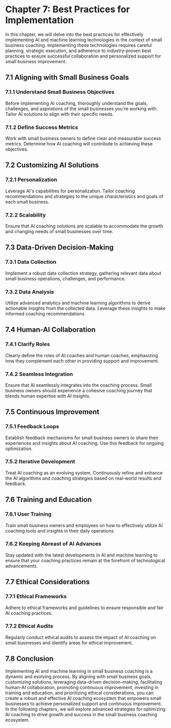 Chapter 7: Best Practices for Implementation
============================================

In this chapter, we will delve into the best practices for effectively implementing AI and machine learning technologies in the context of small business coaching. Implementing these technologies requires careful planning, strategic execution, and adherence to industry-proven best practices to ensure successful collaboration and personalized support for small business improvement.

7.1 Aligning with Small Business Goals
--------------------------------------

### 7.1.1 Understand Small Business Objectives

Before implementing AI coaching, thoroughly understand the goals, challenges, and aspirations of the small businesses you're working with. Tailor AI solutions to align with their specific needs.

### 7.1.2 Define Success Metrics

Work with small business owners to define clear and measurable success metrics. Determine how AI coaching will contribute to achieving these objectives.

7.2 Customizing AI Solutions
----------------------------

### 7.2.1 Personalization

Leverage AI's capabilities for personalization. Tailor coaching recommendations and strategies to the unique characteristics and goals of each small business.

### 7.2.2 Scalability

Ensure that AI coaching solutions are scalable to accommodate the growth and changing needs of small businesses over time.

7.3 Data-Driven Decision-Making
-------------------------------

### 7.3.1 Data Collection

Implement a robust data collection strategy, gathering relevant data about small business operations, challenges, and performance.

### 7.3.2 Data Analysis

Utilize advanced analytics and machine learning algorithms to derive actionable insights from the collected data. Leverage these insights to make informed coaching recommendations.

7.4 Human-AI Collaboration
--------------------------

### 7.4.1 Clarify Roles

Clearly define the roles of AI coaches and human coaches, emphasizing how they complement each other in providing support and improvement.

### 7.4.2 Seamless Integration

Ensure that AI seamlessly integrates into the coaching process. Small business owners should experience a cohesive coaching journey that blends human expertise with AI insights.

7.5 Continuous Improvement
--------------------------

### 7.5.1 Feedback Loops

Establish feedback mechanisms for small business owners to share their experiences and insights about AI coaching. Use this feedback for ongoing optimization.

### 7.5.2 Iterative Development

Treat AI coaching as an evolving system. Continuously refine and enhance the AI algorithms and coaching strategies based on real-world results and feedback.

7.6 Training and Education
--------------------------

### 7.6.1 User Training

Train small business owners and employees on how to effectively utilize AI coaching tools and insights in their daily operations.

### 7.6.2 Keeping Abreast of AI Advances

Stay updated with the latest developments in AI and machine learning to ensure that your coaching practices remain at the forefront of technological advancements.

7.7 Ethical Considerations
--------------------------

### 7.7.1 Ethical Frameworks

Adhere to ethical frameworks and guidelines to ensure responsible and fair AI coaching practices.

### 7.7.2 Ethical Audits

Regularly conduct ethical audits to assess the impact of AI coaching on small businesses and identify areas for ethical improvement.

7.8 Conclusion
--------------

Implementing AI and machine learning in small business coaching is a dynamic and evolving process. By aligning with small business goals, customizing solutions, leveraging data-driven decision-making, facilitating human-AI collaboration, promoting continuous improvement, investing in training and education, and prioritizing ethical considerations, you can create a robust and effective AI coaching ecosystem that empowers small businesses to achieve personalized support and continuous improvement. In the following chapters, we will explore advanced strategies for optimizing AI coaching to drive growth and success in the small business coaching ecosystem.
